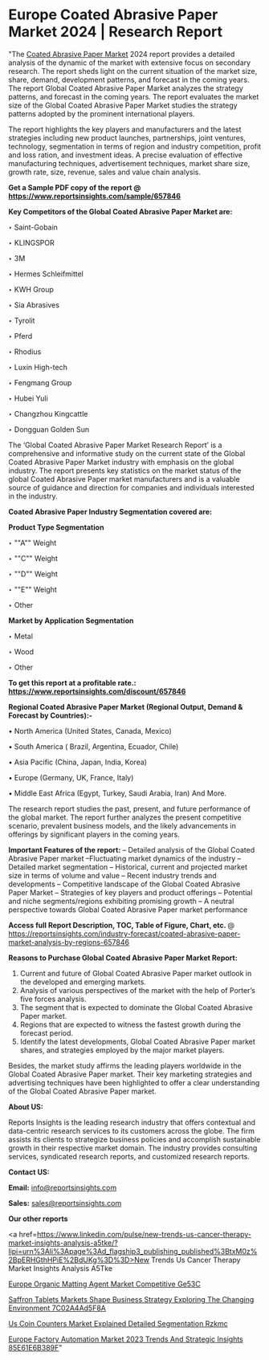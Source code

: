 # Europe Coated Abrasive Paper Market 2024 | Research Report

"The <a href=https://www.reportsinsights.com/sample/657846>Coated Abrasive Paper Market</a> 2024 report provides a detailed analysis of the dynamic of the market with extensive focus on secondary research. The report sheds light on the current situation of the market size, share, demand, development patterns, and forecast in the coming years. The report Global Coated Abrasive Paper Market analyzes the strategy patterns, and forecast in the coming years. The report evaluates the market size of the Global Coated Abrasive Paper Market studies the strategy patterns adopted by the prominent international players.

The report highlights the key players and manufacturers and the latest strategies including new product launches, partnerships, joint ventures, technology, segmentation in terms of region and industry competition, profit and loss ration, and investment ideas. A precise evaluation of effective manufacturing techniques, advertisement techniques, market share size, growth rate, size, revenue, sales and value chain analysis.

<strong>Get a Sample PDF copy of the report @ <a href=https://www.reportsinsights.com/sample/657846 style=color:#0000ff;>https://www.reportsinsights.com/sample/657846</a></strong>

<strong>Key Competitors of the Global Coated Abrasive Paper Market are:</strong>

‣ Saint-Gobain

‣ KLINGSPOR

‣ 3M

‣ Hermes Schleifmittel

‣ KWH Group

‣ Sia Abrasives

‣ Tyrolit

‣ Pferd

‣ Rhodius

‣ Luxin High-tech

‣ Fengmang Group

‣ Hubei Yuli

‣ Changzhou Kingcattle

‣ Dongguan Golden Sun

The ‘Global Coated Abrasive Paper Market Research Report’ is a comprehensive and informative study on the current state of the Global Coated Abrasive Paper Market industry with emphasis on the global industry. The report presents key statistics on the market status of the global Coated Abrasive Paper market manufacturers and is a valuable source of guidance and direction for companies and individuals interested in the industry.

<strong>Coated Abrasive Paper Industry Segmentation covered are:</strong>

<strong>Product Type Segmentation</strong>

‣ ""A"" Weight

‣ ""C"" Weight

‣ ""D"" Weight

‣ ""E"" Weight

‣ Other

<strong>Market by Application Segmentation</strong>

‣ Metal

‣ Wood

‣ Other

<strong>To get this report at a profitable rate.: <a href=https://www.reportsinsights.com/discount/657846 style=color:#0000ff;>https://www.reportsinsights.com/discount/657846</a></strong>

<strong>Regional Coated Abrasive Paper Market (Regional Output, Demand &amp; Forecast by Countries):-</strong>

• North America (United States, Canada, Mexico)

• South America ( Brazil, Argentina, Ecuador, Chile)

• Asia Pacific (China, Japan, India, Korea)

• Europe (Germany, UK, France, Italy)

• Middle East Africa (Egypt, Turkey, Saudi Arabia, Iran) And More.

The research report studies the past, present, and future performance of the global market. The report further analyzes the present competitive scenario, prevalent business models, and the likely advancements in offerings by significant players in the coming years.

<strong>Important Features of the report:</strong>
– Detailed analysis of the Global Coated Abrasive Paper market
–Fluctuating market dynamics of the industry
–Detailed market segmentation
– Historical, current and projected market size in terms of volume and value
– Recent industry trends and developments
– Competitive landscape of the Global Coated Abrasive Paper Market
– Strategies of key players and product offerings
– Potential and niche segments/regions exhibiting promising growth
– A neutral perspective towards Global Coated Abrasive Paper market performance

<strong>Access full Report Description, TOC, Table of Figure, Chart, etc. </strong>@   <a href=https://reportsinsights.com/industry-forecast/coated-abrasive-paper-market-analysis-by-regions-657846 style=color:#0000ff;>https://reportsinsights.com/industry-forecast/coated-abrasive-paper-market-analysis-by-regions-657846</a>

<strong>Reasons to Purchase Global Coated Abrasive Paper Market Report:</strong>
1. Current and future of Global Coated Abrasive Paper market outlook in the developed and emerging markets.
2. Analysis of various perspectives of the market with the help of Porter’s five forces analysis.
3. The segment that is expected to dominate the Global Coated Abrasive Paper market.
4. Regions that are expected to witness the fastest growth during the forecast period.
5. Identify the latest developments, Global Coated Abrasive Paper market shares, and strategies employed by the major market players.

Besides, the market study affirms the leading players worldwide in the Global Coated Abrasive Paper market. Their key marketing strategies and advertising techniques have been highlighted to offer a clear understanding of the Global Coated Abrasive Paper market.

<strong><strong>About US</strong>:</strong>

Reports Insights is the leading research industry that offers contextual and data-centric research services to its customers across the globe. The firm assists its clients to strategize business policies and accomplish sustainable growth in their respective market domain. The industry provides consulting services, syndicated research reports, and customized research reports.

<strong>Contact US:</strong>

<p class=><b>Email:</b> <a href=mailto:info@reportsinsights.com>info@reportsinsights.com</a></p>
<p class=><b>Sales:</b> <a href=mailto:sales@reportsinsights.com>sales@reportsinsights.com</a></p>

<strong>Our other reports</strong>

<a href=https://www.linkedin.com/pulse/new-trends-us-cancer-therapy-market-insights-analysis-a5tke/?lipi=urn%3Ali%3Apage%3Ad_flagship3_publishing_published%3BtxM0z%2BpERHGthHPiE%2BdUKg%3D%3D>New Trends Us Cancer Therapy Market Insights Analysis A5Tke</a>

<a href=https://www.linkedin.com/pulse/europe-organic-matting-agent-market-competitive-ge53c/>Europe Organic Matting Agent Market Competitive Ge53C</a>

<a href=https://medium.com/@tidke9676/saffron-tablets-markets-shape-business-strategy-exploring-the-changing-environment-7c02a4ad5f8a>Saffron Tablets Markets Shape Business Strategy Exploring The Changing Environment 7C02A4Ad5F8A</a>

<a href=https://www.linkedin.com/pulse/us-coin-counters-market-explained-detailed-segmentation-rzkmc/>Us Coin Counters Market Explained Detailed Segmentation Rzkmc</a>

<a href=https://medium.com/@achalwankhede15/europe-factory-automation-market-2023-trends-and-strategic-insights-85e61e6b389f>Europe Factory Automation Market 2023 Trends And Strategic Insights 85E61E6B389F</a>"
